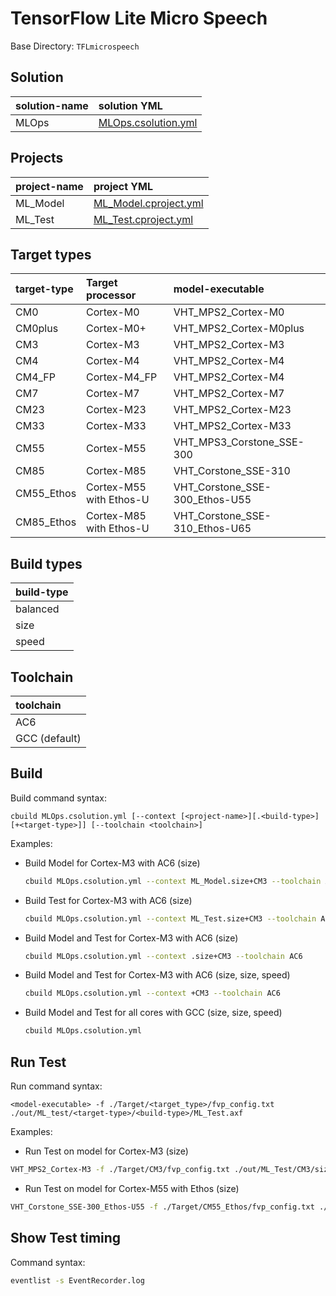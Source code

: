 # TensorFlow Lite Micro Speech

Base Directory: `TFLmicrospeech`

## Solution

| solution-name | solution YML                                           |
|:--------------|:-------------------------------------------------------|
| MLOps         | [MLOps.csolution.yml](MLOps.csolution.yml)             |

## Projects

| project-name  | project YML                                            |
|:--------------|:-------------------------------------------------------|
| ML_Model      | [ML_Model.cproject.yml](Model/ML_Model.cproject.yml)   |
| ML_Test       | [ML_Test.cproject.yml](Test/ML_Test.cproject.yml)      |

## Target types

| target-type | Target processor        | model-executable               |
|:------------|:------------------------|:-------------------------------|
| CM0         | Cortex-M0               | VHT_MPS2_Cortex-M0             |
| CM0plus     | Cortex-M0+              | VHT_MPS2_Cortex-M0plus         |
| CM3         | Cortex-M3               | VHT_MPS2_Cortex-M3             |
| CM4         | Cortex-M4               | VHT_MPS2_Cortex-M4             |
| CM4_FP      | Cortex-M4_FP            | VHT_MPS2_Cortex-M4             |
| CM7         | Cortex-M7               | VHT_MPS2_Cortex-M7             |
| CM23        | Cortex-M23              | VHT_MPS2_Cortex-M23            |
| CM33        | Cortex-M33              | VHT_MPS2_Cortex-M33            |
| CM55        | Cortex-M55              | VHT_MPS3_Corstone_SSE-300      |
| CM85        | Cortex-M85              | VHT_Corstone_SSE-310           |
| CM55_Ethos  | Cortex-M55 with Ethos-U | VHT_Corstone_SSE-300_Ethos-U55 |
| CM85_Ethos  | Cortex-M85 with Ethos-U | VHT_Corstone_SSE-310_Ethos-U65 |

## Build types

| build-type  |
|:------------|
| balanced    |
| size        |
| speed       |

## Toolchain

| toolchain     |
|:--------------|
| AC6           |
| GCC (default) |

## Build

Build command syntax:

`cbuild MLOps.csolution.yml [--context [<project-name>][.<build-type>][+<target-type>]] [--toolchain <toolchain>]`

Examples:

- Build Model for Cortex-M3 with AC6 (size)
  ```sh
  cbuild MLOps.csolution.yml --context ML_Model.size+CM3 --toolchain AC6
  ```
- Build Test for Cortex-M3 with AC6 (size)
  ```sh
  cbuild MLOps.csolution.yml --context ML_Test.size+CM3 --toolchain AC6
  ```
- Build Model and Test for Cortex-M3 with AC6 (size)
  ```sh
  cbuild MLOps.csolution.yml --context .size+CM3 --toolchain AC6
  ```
- Build Model and Test for Cortex-M3 with AC6 (size, size, speed)
  ```sh
  cbuild MLOps.csolution.yml --context +CM3 --toolchain AC6
  ```
- Build Model and Test for all cores with GCC (size, size, speed)
  ```sh
  cbuild MLOps.csolution.yml
  ```

## Run Test

Run command syntax:

`<model-executable> -f ./Target/<target_type>/fvp_config.txt ./out/ML_test/<target-type>/<build-type>/ML_Test.axf`

Examples:

- Run Test on model for Cortex-M3 (size)
```sh
VHT_MPS2_Cortex-M3 -f ./Target/CM3/fvp_config.txt ./out/ML_Test/CM3/size/ML_Test.axf
```
- Run Test on model for Cortex-M55 with Ethos (size)
```sh
VHT_Corstone_SSE-300_Ethos-U55 -f ./Target/CM55_Ethos/fvp_config.txt ./out/ML_Test/CM55_Ethos/size/ML_Test.axf
```

## Show Test timing

Command syntax:

```sh
eventlist -s EventRecorder.log
```
